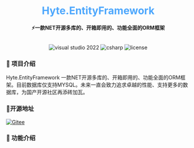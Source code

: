 <div align="center">
	<h1 align="center" style="color:#4da7fd"><b>Hyte.EntityFramework</b></h1>
</div>
<div align="center">
<span align="center" style="font-weight:bold" >⚡一款NET开源多库的、开箱即用的、功能全面的ORM框架</span>
</div>
<br>
<p align="center">
<img alt="visual studio 2022" src="https://img.shields.io/badge/vscode-blue.svg">
<img alt="csharp" src="https://img.shields.io/badge/language-csharp-brightgreen.svg">
<img alt="license" src="https://img.shields.io/badge/license-MIT-blue.svg">
</p>

### 🚩 项目介绍
Hyte.EntityFramework 一款NET开源多库的、开箱即用的、功能全面的ORM框架。目前数据库仅支持MYSQL。未来一直会致力追求卓越的性能、支持更多的数据库，为国产开源社区再添砖加瓦。

### 🏅开源地址
[![Gitee](https://shields.io/badge/Gitee-https://gitee.com/weile0796/Hyte.EntityFramework-green?logo=gitee&style=flat&logoColor=red)](https://gitee.com/weile0796/Hyte.EntityFramework.git)


### 🎉 功能介绍
####